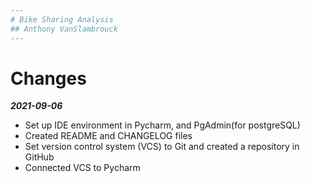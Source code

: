 ```yaml
---
# Bike Sharing Analysis 
## Anthony VanSlambrouck
---
```

# Changes
***2021-09-06***
- Set up IDE environment in Pycharm, and PgAdmin(for postgreSQL)
- Created README and CHANGELOG files 
- Set version control system (VCS) to Git and created a repository in GitHub
- Connected VCS to Pycharm
